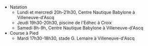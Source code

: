 - Natation
  - Lundi et mercredi 20h-21h30, Centre Nautique Babylone à Villeneuve-d'Ascq
  - Jeudi 19h30-20h30, piscine de l'Edhec à Croix
  - Samedi 8h-9h, Centre Nautique Babylone à Villeneuve-d'Ascq
- Course à Pied
  - Mardi 17h30-18h30, stade G. Lemaire à Villeneuve-d'Ascq
